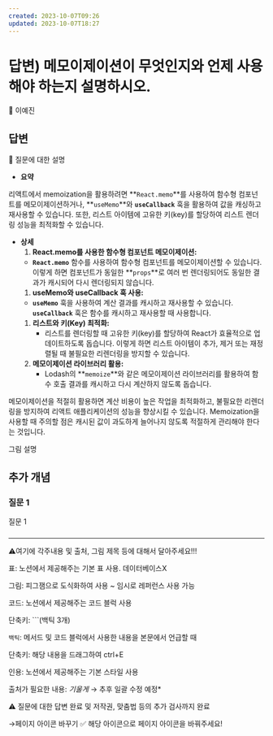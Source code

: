 ```yaml
---
created: 2023-10-07T09:26
updated: 2023-10-07T18:27
---
```

# 답변) 메모이제이션이 무엇인지와 언제 사용해야 하는지 설명하시오.

<aside>
💫 이예진

</aside>

## 답변

<aside>
📌 질문에 대한 설명

</aside>

- **요약**

리액트에서 memoization을 활용하려면 **`React.memo`**를 사용하여 함수형 컴포넌트를 메모이제이션하거나, **`useMemo`**와 **`useCallback`** 훅을 활용하여 값을 캐싱하고 재사용할 수 있습니다. 또한, 리스트 아이템에 고유한 키(key)를 할당하여 리스트 렌더링 성능을 최적화할 수 있습니다.

- **상세**
    1. **React.memo를 사용한 함수형 컴포넌트 메모이제이션:**
    - **`React.memo`** 함수를 사용하여 함수형 컴포넌트를 메모이제이션할 수 있습니다. 이렇게 하면 컴포넌트가 동일한 **`props`**로 여러 번 렌더링되어도 동일한 결과가 캐시되어 다시 렌더링되지 않습니다.
    1. **useMemo와 useCallback 훅 사용:**
    - **`useMemo`** 훅을 사용하여 계산 결과를 캐시하고 재사용할 수 있습니다. **`useCallback`** 훅은 함수를 캐시하고 재사용할 때 사용합니다.
    1. **리스트와 키(Key) 최적화:**
        - 리스트를 렌더링할 때 고유한 키(key)를 할당하여 React가 효율적으로 업데이트하도록 돕습니다. 이렇게 하면 리스트 아이템이 추가, 제거 또는 재정렬될 때 불필요한 리렌더링을 방지할 수 있습니다.
    2. **메모이제이션 라이브러리 활용:**
        - Lodash의 **`memoize`**와 같은 메모이제이션 라이브러리를 활용하여 함수 호출 결과를 캐시하고 다시 계산하지 않도록 돕습니다.

메모이제이션을 적절히 활용하면 계산 비용이 높은 작업을 최적화하고, 불필요한 리렌더링을 방지하여 리액트 애플리케이션의 성능을 향상시킬 수 있습니다. Memoization을 사용할 때 주의할 점은 캐시된 값이 과도하게 늘어나지 않도록 적절하게 관리해야 한다는 것입니다.

그림 설명

## 추가 개념

### 질문 1

질문 1

### 

---

⚠️여기에 각주내용 및 출처, 그림 제목 등에 대해서 달아주세요!!!

표: 노션에서 제공해주는 기본 표 사용. 데이터베이스X

그림: 피그잼으로 도식화하여 사용 ~ 임시로 레퍼런스 사용 가능

코드: 노션에서 제공해주는 코드 블럭 사용 

단축키: ```(백틱 3개)

`백틱`: 메서드 및 코드 블럭에서 사용한 내용을 본문에서 언급할 때 

단축키: 해당 내용을 드래그하여 ctrl+E

인용: 노션에서 제공해주는 기본 스타일 사용

출처가 필요한 내용: *기울게* → 추후 일괄 수정 예정*

⚠️ 질문에 대한 답변 완료 및 저작권, 맞춤법 등의 추가 검사까지 완료

→페이지 아이콘 바꾸기 ✅ 해당 아이콘으로 페이지 아이콘을 바꿔주세요!